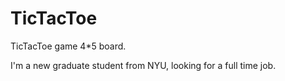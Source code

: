 # TicTacToe
TicTacToe game 4*5 board.

I'm a new graduate student from NYU, looking for a full time job.
